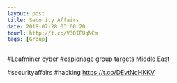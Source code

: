 ```yaml
---
layout: post
title: Security Affairs
date: 2018-07-28 03:00:20
tourl: http://t.co/V3OIFUqNCm
tags: [Group]
---
```

#Leafminer cyber #espionage group targets Middle East

#securityaffairs #hacking https://t.co/DEvtNcHKKV